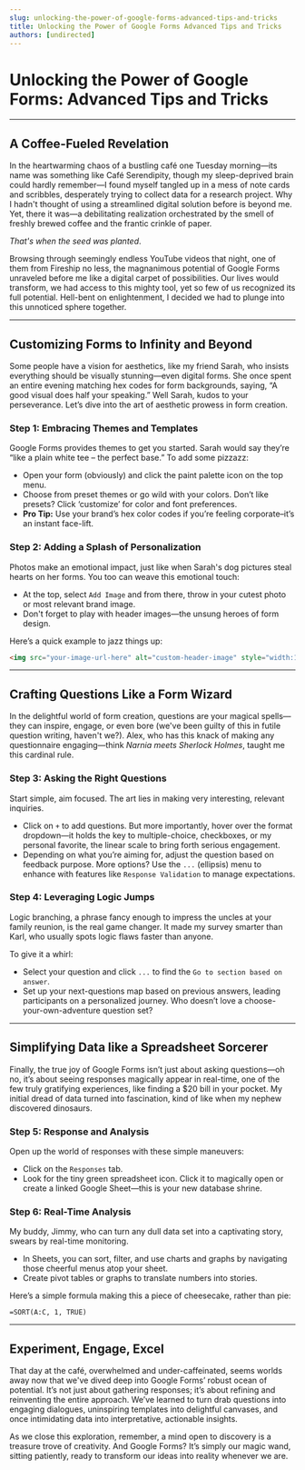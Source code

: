 ```yaml
---
slug: unlocking-the-power-of-google-forms-advanced-tips-and-tricks
title: Unlocking the Power of Google Forms Advanced Tips and Tricks
authors: [undirected]
---
```



# Unlocking the Power of Google Forms: Advanced Tips and Tricks

---

## A Coffee-Fueled Revelation

In the heartwarming chaos of a bustling café one Tuesday morning—its name was something like Café Serendipity, though my sleep-deprived brain could hardly remember—I found myself tangled up in a mess of note cards and scribbles, desperately trying to collect data for a research project. Why I hadn't thought of using a streamlined digital solution before is beyond me. Yet, there it was—a debilitating realization orchestrated by the smell of freshly brewed coffee and the frantic crinkle of paper.

*That's when the seed was planted*.

Browsing through seemingly endless YouTube videos that night, one of them from Fireship no less, the magnanimous potential of Google Forms unraveled before me like a digital carpet of possibilities. Our lives would transform, we had access to this mighty tool, yet so few of us recognized its full potential. Hell-bent on enlightenment, I decided we had to plunge into this unnoticed sphere together.

---

## Customizing Forms to Infinity and Beyond

Some people have a vision for aesthetics, like my friend Sarah, who insists everything should be visually stunning—even digital forms. She once spent an entire evening matching hex codes for form backgrounds, saying, “A good visual does half your speaking.” Well Sarah, kudos to your perseverance. Let’s dive into the art of aesthetic prowess in form creation.

### Step 1: Embracing Themes and Templates

Google Forms provides themes to get you started. Sarah would say they’re “like a plain white tee – the perfect base.” To add some pizzazz:

- Open your form (obviously) and click the paint palette icon on the top menu.
- Choose from preset themes or go wild with your colors. Don’t like presets? Click ‘customize’ for color and font preferences.
- **Pro Tip:** Use your brand’s hex color codes if you’re feeling corporate–it’s an instant face-lift.

### Step 2: Adding a Splash of Personalization

Photos make an emotional impact, just like when Sarah's dog pictures steal hearts on her forms. You too can weave this emotional touch:

- At the top, select `Add Image` and from there, throw in your cutest photo or most relevant brand image.
- Don't forget to play with header images—the unsung heroes of form design.

Here’s a quick example to jazz things up:

```html
<img src="your-image-url-here" alt="custom-header-image" style="width:100%;height:auto;">
```

---

## Crafting Questions Like a Form Wizard

In the delightful world of form creation, questions are your magical spells—they can inspire, engage, or even bore (we've been guilty of this in futile question writing, haven't we?). Alex, who has this knack of making any questionnaire engaging—think *Narnia meets Sherlock Holmes*, taught me this cardinal rule.

### Step 3: Asking the Right Questions

Start simple, aim focused. The art lies in making very interesting, relevant inquiries.

- Click on `+` to add questions. But more importantly, hover over the format dropdown—it holds the key to multiple-choice, checkboxes, or my personal favorite, the linear scale to bring forth serious engagement.
- Depending on what you’re aiming for, adjust the question based on feedback purpose. More options? Use the `...` (ellipsis) menu to enhance with features like `Response Validation` to manage expectations.

### Step 4: Leveraging Logic Jumps

Logic branching, a phrase fancy enough to impress the uncles at your family reunion, is the real game changer. It made my survey smarter than Karl, who usually spots logic flaws faster than anyone.

To give it a whirl:

- Select your question and click `...` to find the `Go to section based on answer`.
- Set up your next-questions map based on previous answers, leading participants on a personalized journey. Who doesn’t love a choose-your-own-adventure question set?

---

## Simplifying Data like a Spreadsheet Sorcerer

Finally, the true joy of Google Forms isn’t just about asking questions—oh no, it’s about seeing responses magically appear in real-time, one of the few truly gratifying experiences, like finding a $20 bill in your pocket. My initial dread of data turned into fascination, kind of like when my nephew discovered dinosaurs.

### Step 5: Response and Analysis

Open up the world of responses with these simple maneuvers:

- Click on the `Responses` tab.
- Look for the tiny green spreadsheet icon. Click it to magically open or create a linked Google Sheet—this is your new database shrine. 

### Step 6: Real-Time Analysis

My buddy, Jimmy, who can turn any dull data set into a captivating story, swears by real-time monitoring.

- In Sheets, you can sort, filter, and use charts and graphs by navigating those cheerful menus atop your sheet.
- Create pivot tables or graphs to translate numbers into stories.

Here’s a simple formula making this a piece of cheesecake, rather than pie:

```excel
=SORT(A:C, 1, TRUE)
```

---

## Experiment, Engage, Excel

That day at the café, overwhelmed and under-caffeinated, seems worlds away now that we've dived deep into Google Forms’ robust ocean of potential. It’s not just about gathering responses; it’s about refining and reinventing the entire approach. We’ve learned to turn drab questions into engaging dialogues, uninspiring templates into delightful canvases, and once intimidating data into interpretative, actionable insights.

As we close this exploration, remember, a mind open to discovery is a treasure trove of creativity. And Google Forms? It’s simply our magic wand, sitting patiently, ready to transform our ideas into reality whenever we are.
